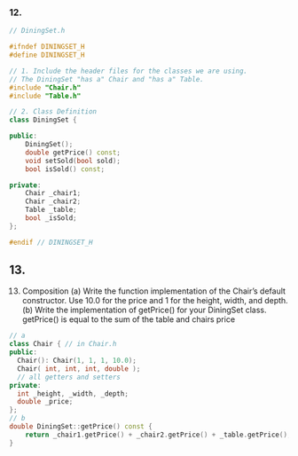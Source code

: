 ### 12.

```c++
// DiningSet.h

#ifndef DININGSET_H
#define DININGSET_H

// 1. Include the header files for the classes we are using.
// The DiningSet "has a" Chair and "has a" Table.
#include "Chair.h"
#include "Table.h"

// 2. Class Definition
class DiningSet {

public:
    DiningSet();
    double getPrice() const;
    void setSold(bool sold);
    bool isSold() const;

private:
    Chair _chair1;
    Chair _chair2;
    Table _table;
    bool _isSold;
};

#endif // DININGSET_H
```

## 13.

13. Composition
    (a) Write the function implementation of the Chair’s default constructor. Use 10.0 for the price and 1 for the height, width, and depth.
    (b) Write the implementation of getPrice() for your DiningSet class. getPrice() is equal to the sum of the table and chairs price

```c++
// a
class Chair { // in Chair.h
public:
  Chair(): Chair(1, 1, 1, 10.0);
  Chair( int, int, int, double );
  // all getters and setters
private:
  int _height, _width, _depth;
  double _price;
};
// b
double DiningSet::getPrice() const {
    return _chair1.getPrice() + _chair2.getPrice() + _table.getPrice();
}
```
